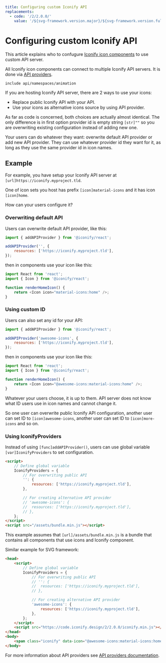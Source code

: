```yaml
title: Configuring custom Iconify API
replacements:
  - code: '/2/2.0.0/'
    value: '/${svg-framework.version.major}/${svg-framework.version.full}/'
```

# Configuring custom Iconify API

This article explains who to confugure [Iconify icon components](../icon-components/index.md) to use custom API server.

All Iconify icon components can connect to multiple Iconify API servers. It is done via [API providers](./providers.md).

`include api/namespaces/animation`

If you are hosting Iconify API server, there are 2 ways to use your icons:

- Replace public Iconify API with your API.
- Use your icons as alternative icons source by using API provider.

As far as code is concerned, both choices are actually almost identical. The only difference is in first option provider id is empty string `[str]""` so you are overwriting existing configuration instead of adding new one.

Your users can do whatever they want: overwrite default API provider or add new API provider. They can use whatever provider id they want for it, as long as they use the same provider id in icon names.

## Example

For example, you have setup your Iconify API server at `[url]https://iconify.myproject.tld`.

One of icon sets you host has prefix `[icon]material-icons` and it has icon `[icon]home`.

How can your users configure it?

### Overwriting default API

Users can overwrite default API provider, like this:

```js
import { addAPIProvider } from '@iconify/react';

addAPIProvider('', {
	resources: ['https://iconify.myproject.tld'],
});
```

then in components use your icon like this:

```js
import React from 'react';
import { Icon } from '@iconify/react';

function renderHomeIcon() {
	return <Icon icon="material-icons:home" />;
}
```

### Using custom ID

Users can also set any id for your API:

```js
import { addAPIProvider } from '@iconify/react';

addAPIProvider('awesome-icons', {
	resources: ['https://iconify.myproject.tld'],
});
```

then in components use your icon like this:

```js
import React from 'react';
import { Icon } from '@iconify/react';

function renderHomeIcon() {
	return <Icon icon="@awesome-icons:material-icons:home" />;
}
```

Whatever your users choose, it is up to them. API server does not know what ID users use in icon names and cannot change it.

So one user can overwrite public Iconify API configuration, another user can set ID to `[icon]awesome-icons`, another user can set ID to `[icon]more-icons` and so on.

### Using IconifyProviders

Instead of using `[func]addAPIProvider()`, users can use global variable `[var]IconifyProviders` to set configuration.

```html
<script>
	// Define global variable
	IconifyProviders = {
		// For overwriting public API
		'': {
			resources: ['https://iconify.myproject.tld'],
		},

		// For creating alternative API provider
		// 'awesome-icons': {
		// 	resources: ['https://iconify.myproject.tld'],
		// },
	};
</script>
<script src="/assets/bundle.min.js"></script>
```

This example assumes that `[url]/assets/bundle.min.js` is a bundle that contains all components that use icons and Iconify component.

Similar example for SVG framework:

```html
<head>
	<script>
		// Define global variable
		IconifyProviders = {
			// For overwriting public API
			// '': {
			// 	resources: ['https://iconify.myproject.tld'],
			// },

			// For creating alternative API provider
			'awesome-icons': {
				resources: ['https://iconify.myproject.tld'],
			},
		};
	</script>
	<script src="https://code.iconify.design/2/2.0.0/iconify.min.js"></script>
</head>
<body>
	<span class="iconify" data-icon="@awesome-icons:material-icons:home"></span>
</body>
```

For more information about API providers see [API providers documentation](./providers.md).
